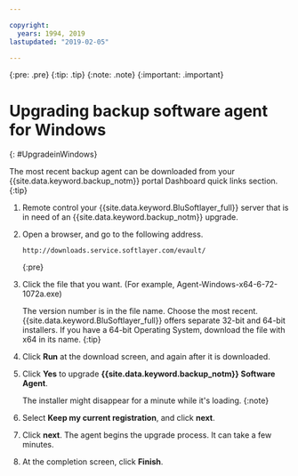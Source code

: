 ```yaml
---

copyright:
  years: 1994, 2019
lastupdated: "2019-02-05"

---
```

{:pre: .pre}
{:tip: .tip}
{:note: .note}
{:important: .important}

# Upgrading backup software agent for Windows
{: #UpgradeinWindows}

The most recent backup agent can be downloaded from your {{site.data.keyword.backup_notm}} portal Dashboard quick links section.
{:tip}

1. Remote control your {{site.data.keyword.BluSoftlayer_full}} server that is in need of an {{site.data.keyword.backup_notm}} upgrade.
2. Open a browser, and go to the following address.
   ```
   http://downloads.service.softlayer.com/evault/
   ```
   {:pre}
3. Click the file that you want. (For example, Agent-Windows-x64-6-72-1072a.exe)

   The version number is in the file name. Choose the most recent. <br/>{{site.data.keyword.BluSoftlayer_full}} offers separate 32-bit and 64-bit installers. If you have a 64-bit Operating System, download the file with x64 in its name.
   {:tip}
4. Click **Run** at the download screen, and again after it is downloaded.
5. Click **Yes** to upgrade **{{site.data.keyword.backup_notm}} Software Agent**.

   The installer might disappear for a minute while it's loading.
   {:note}
6. Select **Keep my current registration**, and click **next**.
7. Click **next**. The agent begins the upgrade process. It can take a few minutes.
8. At the completion screen, click **Finish**.
